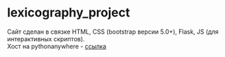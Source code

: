 # lexicography_project    
Сайт сделан в связке HTML, CSS (bootstrap версии 5.0+), Flask, JS (для интерактивных скриптов).    
Хост на pythonanywhere - [ссылка](https://lexdb.pythonanywhere.com/)
